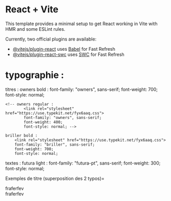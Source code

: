 # React + Vite

This template provides a minimal setup to get React working in Vite with HMR and some ESLint rules.

Currently, two official plugins are available:

- [@vitejs/plugin-react](https://github.com/vitejs/vite-plugin-react/blob/main/packages/plugin-react/README.md) uses [Babel](https://babeljs.io/) for Fast Refresh
- [@vitejs/plugin-react-swc](https://github.com/vitejs/vite-plugin-react-swc) uses [SWC](https://swc.rs/) for Fast Refresh


# typographie : 

titres : 
    owners bold : 
        <link rel="stylesheet" href="https://use.typekit.net/fyx6aaq.css">
        font-family: "owners", sans-serif;
        font-weight: 700;
        font-style: normal;

    <!-- owners regular : 
            <link rel="stylesheet" href="https://use.typekit.net/fyx6aaq.css">
            font-family: "owners", sans-serif;
            font-weight: 400;
            font-style: normal; -->

    briller bold : 
        <link rel="stylesheet" href="https://use.typekit.net/fyx6aaq.css">
        font-family: "briller", sans-serif;
        font-weight: 700;
        font-style: normal;

textes : 
    futura light : 
        <link rel="stylesheet" href="https://use.typekit.net/fyx6aaq.css">
        font-family: "futura-pt", sans-serif;
        font-weight: 300;
        font-style: normal;



Exemples de titre (superposition des 2 typos)=
<div className="relative">
      <div className="relative z-10 t-owners">fraferfev</div>
      <div className="absolute top-1 left-1 z-0 t-owners-vide">fraferfev</div>
</div>